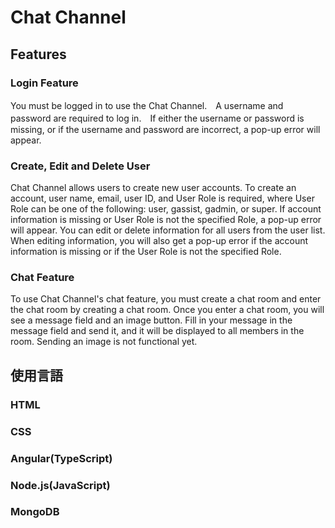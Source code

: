 # Chat Channel

## Features

### Login Feature

You must be logged in to use the Chat Channel.　A username and password are required to log in.　If either the username or password is missing, or if the username and password are incorrect, a pop-up error will appear.

### Create, Edit and Delete User

Chat Channel allows users to create new user accounts. To create an account, user name, email, user ID, and User Role is required, where User Role can be one of the following: user, gassist, gadmin, or super. If account information is missing or User Role is not the specified Role, a pop-up error will appear. You can edit or delete information for all users from the user list. When editing information, you will also get a pop-up error if the account information is missing or if the User Role is not the specified Role.

### Chat Feature
To use Chat Channel's chat feature, you must create a chat room and enter the chat room by creating a chat room. Once you enter a chat room, you will see a message field and an image button. Fill in your message in the message field and send it, and it will be displayed to all members in the room. Sending an image is not functional yet.

## 使用言語
### HTML
### CSS
### Angular(TypeScript)
### Node.js(JavaScript)
### MongoDB
